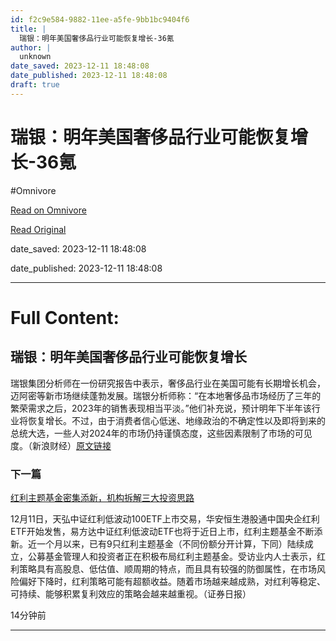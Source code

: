 ```yaml
---
id: f2c9e584-9882-11ee-a5fe-9bb1bc9404f6
title: |
  瑞银：明年美国奢侈品行业可能恢复增长-36氪
author: |
  unknown
date_saved: 2023-12-11 18:48:08
date_published: 2023-12-11 18:48:08
draft: true
---
```


# 瑞银：明年美国奢侈品行业可能恢复增长-36氪
#Omnivore

[Read on Omnivore](https://omnivore.app/me/36-18c5b5cf5e3)

[Read Original](https://36kr.com/newsflashes/2556980572969859?f=rss)

date_saved: 2023-12-11 18:48:08

date_published: 2023-12-11 18:48:08

--- 

# Full Content: 

## 瑞银：明年美国奢侈品行业可能恢复增长

瑞银集团分析师在一份研究报告中表示，奢侈品行业在美国可能有长期增长机会，迈阿密等新市场继续蓬勃发展。瑞银分析师称：“在本地奢侈品市场经历了三年的繁荣需求之后，2023年的销售表现相当平淡。”他们补充说，预计明年下半年该行业将恢复增长。不过，由于消费者信心低迷、地缘政治的不确定性以及即将到来的总统大选，一些人对2024年的市场仍持谨慎态度，这些因素限制了市场的可见度。（新浪财经）[原文链接](https://finance.sina.com.cn/stock/usstock/c/2023-12-11/doc-imzxseun7140318.shtml)

### 下一篇

[红利主题基金密集添新，机构拆解三大投资思路](https://36kr.com/newsflashes/2556979349772928)

12月11日，天弘中证红利低波动100ETF上市交易，华安恒生港股通中国央企红利ETF开始发售，易方达中证红利低波动ETF也将于近日上市，红利主题基金不断添新。近一个月以来，已有9只红利主题基金（不同份额分开计算，下同）陆续成立，公募基金管理人和投资者正在积极布局红利主题基金。受访业内人士表示，红利策略具有高股息、低估值、顺周期的特点，而且具有较强的防御属性，在市场风险偏好下降时，红利策略可能有超额收益。随着市场越来越成熟，对红利等稳定、可持续、能够积累复利效应的策略会越来越重视。（证券日报）

14分钟前

---

